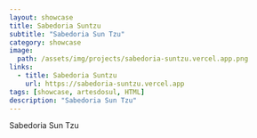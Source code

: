 ```yaml
---
layout: showcase
title: Sabedoria Suntzu
subtitle: "Sabedoria Sun Tzu"
category: showcase
image: 
  path: /assets/img/projects/sabedoria-suntzu.vercel.app.png
links:
  - title: Sabedoria Suntzu
    url: https://sabedoria-suntzu.vercel.app
tags: [showcase, artesdosul, HTML]
description: "Sabedoria Sun Tzu"
---
```


Sabedoria Sun Tzu
